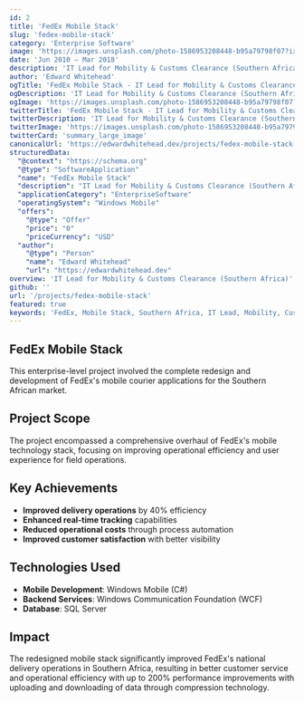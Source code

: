 ```yaml
---
id: 2
title: 'FedEx Mobile Stack'
slug: 'fedex-mobile-stack'
category: 'Enterprise Software'
image: 'https://images.unsplash.com/photo-1586953208448-b95a79798f07?ixlib=rb-4.0.3&auto=format&fit=crop&w=720&q=80'
date: 'Jun 2010 – Mar 2018'
description: 'IT Lead for Mobility & Customs Clearance (Southern Africa)'
author: 'Edward Whitehead'
ogTitle: 'FedEx Mobile Stack - IT Lead for Mobility & Customs Clearance (Southern Africa)'
ogDescription: 'IT Lead for Mobility & Customs Clearance (Southern Africa)'
ogImage: 'https://images.unsplash.com/photo-1586953208448-b95a79798f07?ixlib=rb-4.0.3&auto=format&fit=crop&w=720&q=80'
twitterTitle: 'FedEx Mobile Stack - IT Lead for Mobility & Customs Clearance (Southern Africa)'
twitterDescription: 'IT Lead for Mobility & Customs Clearance (Southern Africa)'
twitterImage: 'https://images.unsplash.com/photo-1586953208448-b95a79798f07?ixlib=rb-4.0.3&auto=format&fit=crop&w=720&q=80'
twitterCard: 'summary_large_image'
canonicalUrl: 'https://edwardwhitehead.dev/projects/fedex-mobile-stack'
structuredData:
  "@context": "https://schema.org"
  "@type": "SoftwareApplication"
  "name": "FedEx Mobile Stack"
  "description": "IT Lead for Mobility & Customs Clearance (Southern Africa)"
  "applicationCategory": "EnterpriseSoftware"
  "operatingSystem": "Windows Mobile"
  "offers":
    "@type": "Offer"
    "price": "0"
    "priceCurrency": "USD"
  "author":
    "@type": "Person"
    "name": "Edward Whitehead"
    "url": "https://edwardwhitehead.dev"
overview: 'IT Lead for Mobility & Customs Clearance (Southern Africa)'
github: ''
url: '/projects/fedex-mobile-stack'
featured: true
keywords: 'FedEx, Mobile Stack, Southern Africa, IT Lead, Mobility, Customs Clearance, Windows Mobile, C#, WCF, SQL Server'
---
```


## FedEx Mobile Stack

This enterprise-level project involved the complete redesign and development of FedEx's mobile courier applications for the Southern African market.

## Project Scope

The project encompassed a comprehensive overhaul of FedEx's mobile technology stack, focusing on improving operational efficiency and user experience for field operations.

## Key Achievements

- **Improved delivery operations** by 40% efficiency
- **Enhanced real-time tracking** capabilities
- **Reduced operational costs** through process automation
- **Improved customer satisfaction** with better visibility

## Technologies Used

- **Mobile Development**: Windows Mobile (C#)
- **Backend Services**: Windows Communication Foundation (WCF)
- **Database**: SQL Server

## Impact

The redesigned mobile stack significantly improved FedEx's national delivery operations in Southern Africa, resulting in better customer service and operational efficiency with up to 200% performance improvements with uploading and downloading of data through compression technology.
